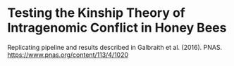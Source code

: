 # Testing the Kinship Theory of Intragenomic Conflict in Honey Bees
Replicating pipeline and results described in Galbraith et al. (2016). PNAS. https://www.pnas.org/content/113/4/1020
